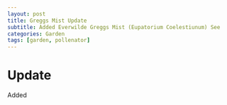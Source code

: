 ```yaml
---
layout: post
title: Greggs Mist Update
subtitle: Added Everwilde Greggs Mist (Eupatorium Coelestiunum) See
categories: Garden
tags: [garden, pollenator]
---
```


# Update

Added 